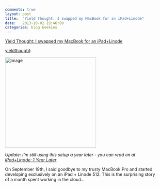 ```yaml
---
comments: true
layout: post
title:  "Yield Thought: I swapped my MacBook for an iPad+Linode"
date:   2013-10-02 19:46:00
categories: blog Geekies
---
```

<a href="http://yieldthought.com/post/12239282034/swapped-my-macbook-for-an-ipad">Yield Thought: I swapped my MacBook for an iPad+Linode</a>

<a class="tumblr_blog" href="http://yieldthought.com/post/12239282034/swapped-my-macbook-for-an-ipad">yieldthought</a>:

<p class="media"><img alt="image" src="http://media.tumblr.com/tumblr_ltw809CpGh1qd3z7l.png" height="300" /></p>
<em>Update: I’m still using this setup a year later - you can read on at <a href="http://yieldthought.com/post/31857050698/ipad-linode-1-year-later">iPad+Linode: 1 Year Later</a></em>

On September 19th, I said goodbye to my trusty MacBook Pro and started developing exclusively on an iPad + Linode 512. This is the surprising story of a month spent working in the cloud...
